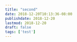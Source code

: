 ```yaml
---
title: "second"
date: 2018-12-20T10:13:36-08:00
publishdate: 2018-12-20
lastmod: 2018-12-20
draft: false
tags: ['test']
---
```

